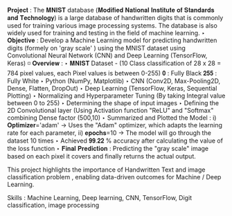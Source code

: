 𝐏𝐫𝐨𝐣𝐞𝐜𝐭 : The 𝐌𝐍𝐈𝐒𝐓 database (𝐌𝐨𝐝𝐢𝐟𝐢𝐞𝐝 𝐍𝐚𝐭𝐢𝐨𝐧𝐚𝐥 𝐈𝐧𝐬𝐭𝐢𝐭𝐮𝐭𝐞 𝐨𝐟 𝐒𝐭𝐚𝐧𝐝𝐚𝐫𝐝𝐬 𝐚𝐧𝐝 𝐓𝐞𝐜𝐡𝐧𝐨𝐥𝐨𝐠𝐲) is a large database of handwritten digits that is commonly used for training various image processing systems. The database is also widely used for training and testing in the field of machine learning.
‣ 𝐎𝐛𝐣𝐞𝐜𝐭𝐢𝐯𝐞 : Develop a Machine Learning model for predicting handwritten digits (formely on 'gray scale' ) using the MNIST dataset using Convolutional Neural Network (CNN) and Deep Learning (TensorFlow, Keras)
◽ 𝐎𝐯𝐞𝐫𝐯𝐢𝐞𝐰 :
‣ 𝐌𝐍𝐈𝐒𝐓 Dataset - (10 Class classification of 28 x 28 = 784 pixel values, each Pixel values is between 0-255)
 𝟎 : Fully Black
𝟐𝟓𝟓 : Fully White
‣ Python (NumPy, Matplotlib)
‣ CNN (Conv2D, Max-Pooling2D, Dense, Flatten, DropOut)
‣ Deep Learning (TensorFlow, Keras, Sequential Plotting)
‣ Normalizing and Hyperparameter Tuning (By taking Integral value between 0 to 255)
‣ Determining the shape of input images
‣ Defining the 2D Convolutional layer (Using Activation function "ReLU" and "Softmax" combining Dense factor (500,10)
‣ Summarized and Plotted the Model :
i) 𝐎𝐩𝐭𝐢𝐦𝐢𝐳𝐞𝐫='adam' → Uses the "Adam" optimizer, which adapts the learning rate for each parameter, 
ii) 𝐞𝐩𝐨𝐜𝐡𝐬=10 → The model will go through the dataset 10 times
‣ Achieved 𝟗𝟗.𝟐𝟐 % accuracy after calculating the value of the loss function
‣ 𝐅𝐢𝐧𝐚𝐥 𝐏𝐫𝐞𝐝𝐢𝐜𝐭𝐢𝐨𝐧 : Predicting the "gray scale" image based on each pixel it covers and finally returns the actual output.

This project highlights the importance of Handwritten Text and image classification problem , enabling data-driven outcomes for Machine / Deep Learning.

Skills : Machine Learning, Deep learning, CNN, TensorFlow, Digit classification, image processing

